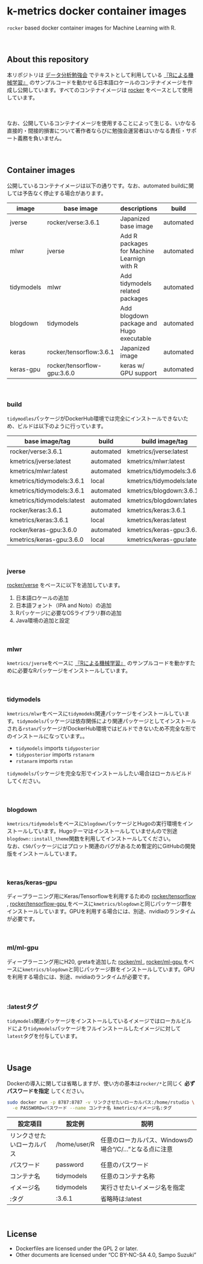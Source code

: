 k-metrics docker container images
================

`rocker` based docker container images for Machine Learning with R.

　

## About this repository

本リポジトリは [データ分析勉強会](https://sites.google.com/site/kantometrics/2019)
でテキストとして利用している
[『Rによる機械学習』](https://www.shoeisha.co.jp/book/detail/9784798145112)
のサンプルコードを動かせる日本語ロケールのコンテナイメージを作成し公開しています。すべてのコンテナイメージは
[rocker](https://hub.docker.com/u/rocker) をベースとして使用しています。

　

なお、公開しているコンテナイメージを使用することによって生じる、いかなる直接的・間接的損害について著作者ならびに勉強会運営者はいかなる責任・サポート義務を負いません。

　

## Container images

公開しているコンテナイメージは以下の通りです。なお、automated buildに関しては予告なく停止する場合があります。

| image      | base image                  | descriptions                               | build     |
| ---------- | --------------------------- | ------------------------------------------ | --------- |
| jverse     | rocker/verse:3.6.1          | Japanized base image                       | automated |
| mlwr       | jverse                      | Add R packages for Machine Learnign with R | automated |
| tidymodels | mlwr                        | Add tidymodels related packages            | automated |
| blogdown   | tidymodels                  | Add blogdown package and Hugo executable   | automated |
| keras      | rocker/tensorflow:3.6.1     | Japanized image                            | automated |
| keras-gpu  | rocker/tensorflow-gpu:3.6.0 | keras w/ GPU support                       | automated |

　

### build

`tidymodles`パッケージがDockerHub環境では完全にインストールできないため、ビルドは以下のように行っています。

| base image/tag             | build     | build image/tag            |
| -------------------------- | --------- | -------------------------- |
| rocker/verse:3.6.1         | automated | kmetrics/jverse:latest     |
| kmetrics/jverse:latest     | automated | kmetrics/mlwr:latest       |
| kmetrics/mlwr:latest       | automated | kmetrics/tidymodels:3.6.1  |
| kmetrics/tidymodels:3.6.1  | local     | kmetrics/tidymodels:latest |
| kmetrics/tidymodels:3.6.1  | automated | kmetrics/blogdown:3.6.1    |
| kmetrics/tidymodels:latest | automated | kmetrics/blogdown:latest   |
| rocker/keras:3.6.1         | automated | kmetrics/keras:3.6.1       |
| kmetrics/keras:3.6.1       | local     | kmetrics/keras:latest      |
| rocker/keras-gpu:3.6.0     | automated | kmetrics/keras-gpu:3.6.0   |
| kmetrics/keras-gpu:3.6.0   | local     | kmetrics/keras-gpu:latest  |

　

### jverse

[rocker/verse](https://hub.docker.com/r/rocker/verse) をベースに以下を追加しています。

1.  日本語ロケールの追加
2.  日本語フォント（IPA and Noto）の追加
3.  Rパッケージに必要なOSライブラリ群の追加
4.  Java環境の追加と設定

　

### mlwr

`kmetrics/jverse`をベースに
[『Rによる機械学習』](https://www.shoeisha.co.jp/book/detail/9784798145112)
のサンプルコードを動かすために必要なRパッケージをインストールしています。

　

### tidymodels

`kmetrics/mlwr`をベースに`tidymodeks`関連パッケージをインストールしています。`tidymodels`パッケージは依存関係により関連パッケージとしてインストールされる`rstan`パッケージがDockerHub環境ではビルドできないため不完全な形でのインストールになっています。。

  - `tidymodels` imports `tidyposterior`  
  - `tidyposterior` imports `rstanarm`  
  - `rstanarm` imports `rstan`

`tidymodels`パッケージを完全な形でインストールしたい場合はローカルビルドしてください。

　

### blogdown

`kmetrics/tidymodels`をベースに`blogdown`パッケージとHugoの実行環境をインストールしています。Hugoテーマはインストールしていませんので別途`blogdown::install_theme`関数を利用してインストールしてください。  
なお、`C50`パッケージにはプロット関連のバグがあるため暫定的にGitHubの開発版をインストールしています。

　

### keras/keras-gpu

ディープラーニング用にKeras/Tensorflowを利用するための [rocker/tensorflow
<i class="fa fa-external-link"></i>](https://hub.docker.com/r/rocker/tensorflow),
[rocker/tensorflow-gpu
<i class="fa fa-external-link"></i>](https://hub.docker.com/r/rocker/tensorflow-gpu)
をベースに`kmetrics/blogdown`と同じパッケージ群をインストールしています。GPUを利用する場合には、別途、nvidiaのランタイムが必要です。

　

### ml/ml-gpu

ディープラーニング用にH20, gretaを追加した [rocker/ml
<i class="fa fa-external-link"></i>](https://hub.docker.com/r/rocker/ml),
[rocker/ml-gpu
<i class="fa fa-external-link"></i>](https://hub.docker.com/r/rocker/ml-gpu)
をベースに`kmetrics/blogdown`と同じパッケージ群をインストールしています。GPUを利用する場合には、別途、nvidiaのランタイムが必要です。

　

### :latestタグ

`tidymodels`関連パッケージをインストールしているイメージではローカルビルドにより`tidymodels`パッケージをフルインストールしたイメージに対して`latest`タグを付与しています。

　

## Usage

Dockerの導入に関しては省略しますが、使い方の基本は`rocker/*`と同じく **必ずパスワードを指定** してください。

``` bash
sudo docker run -p 8787:8787 -v リンクさせたいローカルパス:/home/rstudio \
  -e PASSWORD=パスワード --name コンテナ名 kmetrics/イメージ名:タグ
```

| 設定項目          | 設定例          | 説明                                |
| ------------- | ------------ | --------------------------------- |
| リンクさせたいローカルパス | /home/user/R | 任意のローカルパス、Windowsの場合“/C/…”となる点に注意 |
| パスワード         | password     | 任意のパスワード                          |
| コンテナ名         | tidymodels   | 任意のコンテナ名称                         |
| イメージ名         | tidymodels   | 実行させたいイメージ名を指定                    |
| :タグ           | :3.6.1       | 省略時は:latest                       |

　

## License

  - Dockerfiles are licensed under the GPL 2 or later.  
  - Other documents are licensed under “CC BY-NC-SA 4.0, Sampo Suzuki”
